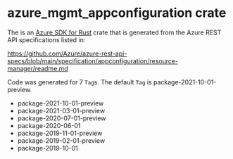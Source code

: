 # azure_mgmt_appconfiguration crate

The is an [Azure SDK for Rust](https://github.com/Azure/azure-sdk-for-rust) crate that is generated from the Azure REST API specifications listed in:

https://github.com/Azure/azure-rest-api-specs/blob/main/specification/appconfiguration/resource-manager/readme.md

Code was generated for 7 `Tag`s. The default `Tag` is package-2021-10-01-preview.


- package-2021-10-01-preview
- package-2021-03-01-preview
- package-2020-07-01-preview
- package-2020-06-01
- package-2019-11-01-preview
- package-2019-02-01-preview
- package-2019-10-01